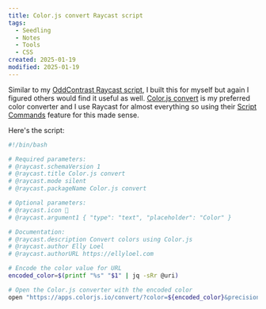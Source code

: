 ```yaml
---
title: Color.js convert Raycast script
tags:
  - Seedling
  - Notes
  - Tools
  - CSS
created: 2025-01-19
modified: 2025-01-19
---
```


Similar to my [OddContrast Raycast script](/garden/oddcontrast-raycast-script), I built this for myself but again I figured others would find it useful as well. [Color.js convert](https://apps.colorjs.io/convert/) is my preferred color converter and I use Raycast for almost everything so using their [Script Commands](https://github.com/raycast/script-commands) feature for this made sense.

Here's the script:

```sh
#!/bin/bash

# Required parameters:
# @raycast.schemaVersion 1
# @raycast.title Color.js convert
# @raycast.mode silent
# @raycast.packageName Color.js convert

# Optional parameters:
# @raycast.icon 🎨
# @raycast.argument1 { "type": "text", "placeholder": "Color" }

# Documentation:
# @raycast.description Convert colors using Color.js
# @raycast.author Elly Loel
# @raycast.authorURL https://ellyloel.com

# Encode the color value for URL
encoded_color=$(printf "%s" "$1" | jq -sRr @uri)

# Open the Color.js converter with the encoded color
open "https://apps.colorjs.io/convert/?color=${encoded_color}&precision=4"
```
